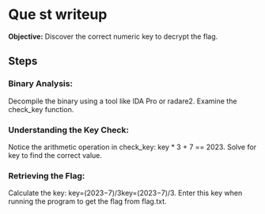 # Que st writeup

**Objective:** Discover the correct numeric key to decrypt the flag.

## Steps

### Binary Analysis:
Decompile the binary using a tool like IDA Pro or radare2.
Examine the check_key function.

### Understanding the Key Check:
Notice the arithmetic operation in check_key: key * 3 + 7 == 2023.
Solve for key to find the correct value.

### Retrieving the Flag:
Calculate the key: key=(2023−7)/3key=(2023−7)/3.
Enter this key when running the program to get the flag from flag.txt.